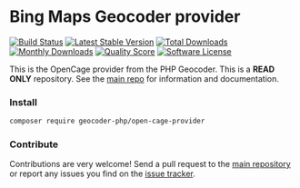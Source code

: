 # Bing Maps Geocoder provider
[![Build Status](https://travis-ci.org/geocoder-php/open-cage-provider.svg?branch=master)](http://travis-ci.org/geocoder-php/open-cage-provider)
[![Latest Stable Version](https://poser.pugx.org/geocoder-php/open-cage-provider/v/stable)](https://packagist.org/packages/geocoder-php/open-cage-provider)
[![Total Downloads](https://poser.pugx.org/geocoder-php/open-cage-provider/downloads)](https://packagist.org/packages/geocoder-php/open-cage-provider)
[![Monthly Downloads](https://poser.pugx.org/geocoder-php/open-cage-provider/d/monthly.png)](https://packagist.org/packages/geocoder-php/open-cage-provider)
[![Quality Score](https://img.shields.io/scrutinizer/g/geocoder-php/open-cage-provider.svg?style=flat-square)](https://scrutinizer-ci.com/g/geocoder-php/open-cage-provider)
[![Software License](https://img.shields.io/badge/license-MIT-brightgreen.svg?style=flat-square)](LICENSE)

This is the OpenCage provider from the PHP Geocoder. This is a **READ ONLY** repository. See the
[main repo](https://github.com/geocoder-php/Geocoder) for information and documentation. 

### Install

```bash
composer require geocoder-php/open-cage-provider
```

### Contribute

Contributions are very welcome! Send a pull request to the [main repository](https://github.com/geocoder-php/Geocoder) or 
report any issues you find on the [issue tracker](https://github.com/geocoder-php/Geocoder/issues).
